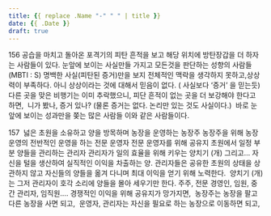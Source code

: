 ```yaml
---
title: {{ replace .Name "-" " " | title }}
date: {{ .Date }}
draft: true
---
```


  

156
공습을 마치고 돌아온 포격기의 피탄 흔적을 보고 해당 위치에 방탄장갑을 더 하자는 사람들이 있다.
눈앞에 보이는 사실만들 가지고 모든것을 판단하는 성향의 사람들 (MBTI : S)
명백한 사실(피탄된 증거)만을 보지 전체적인 맥락을 생각하지 못하고,상상력이 부족하다.
아니 상상이라는 것에 대해서 믿음이 없다. ( 사실보다 ‘증거’ 을 믿는듯) 
다른 곳을 맞은 비행기는 이미 추락했으니, 피단 흔적이 없는 곳을 더 보강해야 한다고 하면, 
니가 봤나, 증거 있나? (물론 증거는 없다. 논리만 있는 것도 사실이다.) 
바로 눈앞에 보이는 성과만을 쫒는 많은 사람들 이와 같은 사람들이다. 

157 
넗은 초원을 소유하고 양을 방목하며 농장을 운영하는 농장주
농장주을 위해 농장 운영의 전반적인 운영을 하는 전문 운영자
전문 운영자를 위해 공유지 초원에서 일정 부분 양들을 관리하는 관리자
관리자가 일의 효율을 위해 키우는 양치기 (개)
그리고… 자신을 털을 생산하여 실직적인 이익을 차출하는 양.
관리자들은 공유한 초원의 상태을 상관하지 않고 자신들의 양들을
옮겨 다니며 최대 이익을 얻기 위해 노력한다. 
양치기 (개) 는 그저 관리자이 호각 소리에 양들을 몰아 세우기만 한다.
주주, 전문 경영인, 임원, 중간 관리자, 임직원….
경쟁적인 이익을 위해 공유지가 망가지면, 
농장주는 농장을 팔고 다른 농장을 사면 되고, 
운영자, 관리자는 자신을 필요로 하는 농장으로 이동하면 되고,